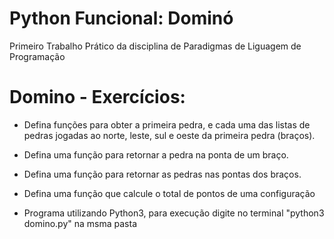# Python Funcional: Dominó
Primeiro Trabalho Prático da disciplina de Paradigmas de Liguagem de Programação

# Domino - Exercícios:
- Defina funções para obter a primeira pedra, e cada uma das listas de pedras jogadas ao norte, leste, sul e oeste da primeira pedra (braços).

- Defina uma função para retornar a pedra na ponta de um braço.

- Defina uma função para retornar as pedras nas pontas dos braços.

- Defina uma função que calcule o total de pontos de uma configuração

* Programa utilizando Python3, para execução digite no terminal "python3 domino.py" na msma pasta
